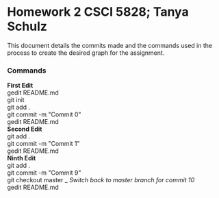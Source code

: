 # Homework 2 CSCI 5828; Tanya Schulz

This document details the commits made and the commands used in the process to create the desired graph for the assignment.

### Commands

**First Edit** <br>
gedit README.md <br>
git init <br>
git add . <br>
git commit -m "Commit 0" <br>
gedit README.md <br>
**Second Edit** <br>
git add . <br>
git commit -m "Commit 1" <br>
gedit README.md <br>
**Ninth Edit** <br>
git add . <br>
git commit -m "Commit 9" <br>
git checkout master _ _Switch back to master branch for commit 10_ <br>
gedit README.md <br>

